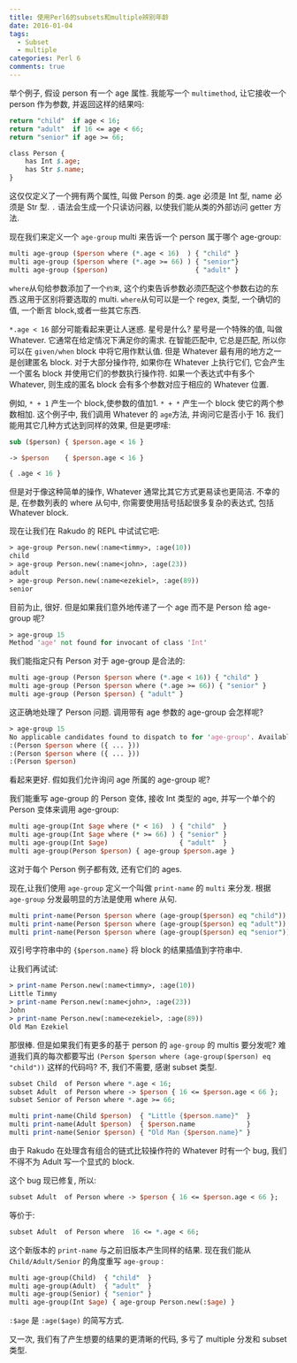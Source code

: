 ```yaml
---
title: 使用Perl6的subsets和multiple辨别年龄
date: 2016-01-04
tags:
  - Subset
  - multiple
categories: Perl 6
comments: true
---
```




举个例子, 假设 person 有一个 age 属性. 我能写一个 `multimethod`, 让它接收一个 person 作为参数, 并返回这样的结果吗:

```perl
return "child"  if age < 16;
return "adult"  if 16 <= age < 66;
return "senior" if age >= 66;
```

```perl
class Person {
    has Int $.age;
    has Str $.name;
}
```
这仅仅定义了一个拥有两个属性, 叫做 Person 的类. age 必须是 Int 型, name 必须是 Str 型. `.` 语法会生成一个只读访问器, 以使我们能从类的外部访问 getter 方法.

现在我们来定义一个 `age-group` multi 来告诉一个 person 属于哪个 age-group:

```perl
multi age-group ($person where (*.age < 16)  ) { "child" }
multi age-group ($person where (*.age >= 66) ) { "senior"}
multi age-group ($person)                      { "adult" }
```

`where`从句给参数添加了一个`约束`, 这个约束告诉参数必须匹配这个参数右边的东西.这用于区别将要选取的 multi. `where`从句可以是一个 regex, 类型, 一个确切的值, 一个断言 block,或者一些其它东西.

`*.age < 16` 部分可能看起来更让人迷惑. 星号是什么? 星号是一个特殊的值, 叫做 Whatever. 它通常在给定情况下满足你的需求. 在智能匹配中, 它总是匹配, 所以你可以在 `given/when` block 中将它用作默认值. 但是 Whatever 最有用的地方之一是创建匿名 block. 对于大部分操作符, 如果你在 Whatever 上执行它们, 它会产生一个匿名 block 并使用它们的参数执行操作符. 如果一个表达式中有多个 Whatever, 则生成的匿名 block 会有多个参数对应于相应的 Whatever 位置.

例如, `* + 1` 产生一个 block,使参数的值加1. `* + *` 产生一个 block 使它的两个参数相加. 这个例子中, 我们调用 Whatever 的 `age`方法, 并询问它是否小于 16. 我们能用其它几种方式达到同样的效果, 但是更啰嗦:

```perl
sub ($person) { $person.age < 16 }
```

```perl
-> $person    { $person.age < 16 }
```

```perl
{ .age < 16 }
```
但是对于像这种简单的操作, Whatever 通常比其它方式更易读也更简洁. 不幸的是, 在参数列表的 where 从句中, 你需要使用括号括起很多复杂的表达式, 包括 Whatever block.

现在让我们在 Rakudo 的 REPL 中试试它吧:

```perl
> age-group Person.new(:name<timmy>, :age(10))
child
> age-group Person.new(:name<john>, :age(23))
adult
> age-group Person.new(:name<ezekiel>, :age(89))
senior
```

目前为止, 很好. 但是如果我们意外地传递了一个 age 而不是 Person 给 age-group 呢?

```perl
> age-group 15
Method 'age' not found for invocant of class 'Int'
```
我们能指定只有 Person 对于 age-group 是合法的:

```perl
multi age-group (Person $person where (*.age < 16)) { "child" }
multi age-group (Person $person where (*.age >= 66)) { "senior" }
multi age-group (Person $person) { "adult" } 
```

这正确地处理了 Person 问题. 调用带有 age 参数的 age-group 会怎样呢?

```perl
> age-group 15
No applicable candidates found to dispatch to for 'age-group'. Available candidates are:
:(Person $person where ({ ... }))
:(Person $person where ({ ... }))
:(Person $person)
```

看起来更好. 假如我们允许询问 age 所属的 age-group 呢?

我们能重写 age-group 的 Person 变体, 接收 Int 类型的 age, 并写一个单个的 Person 变体来调用 age-group:

```perl
multi age-group(Int $age where (* < 16)  ) { "child"  }
multi age-group(Int $age where (* >= 66) ) { "senior" }
multi age-group(Int $age)                  { "adult"  }
multi age-group(Person $person) { age-group $person.age }
```

这对于每个 Person 例子都有效, 还有它们的 ages.

现在,让我们使用 `age-group` 定义一个叫做 `print-name` 的 `multi` 来分发.
根据 `age-group` 分发最明显的方法是使用 where 从句.

```perl
multi print-name(Person $person where (age-group($person) eq "child")) { "Little {$person.name}" }
multi print-name(Person $person where (age-group($person) eq "adult")) { $person.name            }
multi print-name(Person $person where (age-group($person) eq "senior")){ "Old Man {$person.name}"}
```
双引号字符串中的 `{$person.name}` 将 block 的结果插值到字符串中.

让我们再试试:

```perl
> print-name Person.new(:name<timmy>, :age(10))
Little Timmy
> print-name Person.new(:name<john>, :age(23))
John
> print-name Person.new(:name<ezekiel>, :age(89))
Old Man Ezekiel
```

那很棒. 但是如果我们有更多的基于 person 的 `age-group` 的 multis 要分发呢? 难道我们真的每次都要写出 `(Person $person where (age-group($person) eq "child"))` 这样的代码吗? 不, 我们不需要, 感谢 subset 类型.

```perl
subset Child  of Person where *.age < 16;
subset Adult  of Person where -> $person { 16 <= $person.age < 66 };
subset Senior of Person where *.age >= 66;

multi print-name(Child $person)  { "Little {$person.name}"  }
multi print-name(Adult $person)  { $person.name             }
multi print-name(Senior $person) { "Old Man {$person.name}" }
```

由于 Rakudo 在处理含有组合的链式比较操作符的 Whatever 时有一个 bug, 我们不得不为 Adult 写一个显式的 block.

这个 bug 现已修复, 所以: 

```perl
subset Adult  of Person where -> $person { 16 <= $person.age < 66 };
```

等价于:

```perl
subset Adult  of Person where  16 <= *.age < 66;
```
这个新版本的 `print-name` 与之前旧版本产生同样的结果. 现在我们能从 `Child/Adult/Senior` 的角度重写 `age-group` :

```perl
multi age-group(Child)  { "child"  }
multi age-group(Adult)  { "adult"  }
multi age-group(Senior) { "senior" }
multi age-group(Int $age) { age-group Person.new(:$age) }
```

`:$age` 是 `:age($age)` 的简写方式.

又一次, 我们有了产生想要的结果的更清晰的代码, 多亏了 multiple 分发和 subset 类型.
